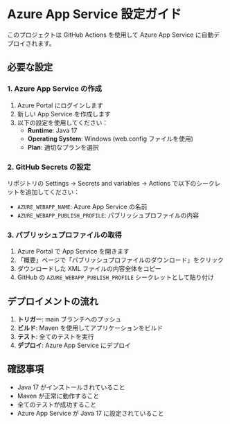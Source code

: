 # Azure App Service 設定ガイド

このプロジェクトは GitHub Actions を使用して Azure App Service に自動デプロイされます。

## 必要な設定

### 1. Azure App Service の作成

1. Azure Portal にログインします
2. 新しい App Service を作成します
3. 以下の設定を使用してください：
   - **Runtime**: Java 17
   - **Operating System**: Windows (web.config ファイルを使用)
   - **Plan**: 適切なプランを選択

### 2. GitHub Secrets の設定

リポジトリの Settings → Secrets and variables → Actions で以下のシークレットを追加してください：

- `AZURE_WEBAPP_NAME`: Azure App Service の名前
- `AZURE_WEBAPP_PUBLISH_PROFILE`: パブリッシュプロファイルの内容

### 3. パブリッシュプロファイルの取得

1. Azure Portal で App Service を開きます
2. 「概要」ページで「パブリッシュプロファイルのダウンロード」をクリック
3. ダウンロードした XML ファイルの内容全体をコピー
4. GitHub の `AZURE_WEBAPP_PUBLISH_PROFILE` シークレットとして貼り付け

## デプロイメントの流れ

1. **トリガー**: main ブランチへのプッシュ
2. **ビルド**: Maven を使用してアプリケーションをビルド
3. **テスト**: 全てのテストを実行
4. **デプロイ**: Azure App Service にデプロイ

## 確認事項

- Java 17 がインストールされていること
- Maven が正常に動作すること
- 全てのテストが成功すること
- Azure App Service が Java 17 に設定されていること